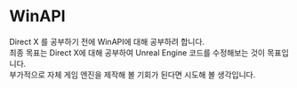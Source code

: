 # WinAPI

 Direct X 를 공부하기 전에 WinAPI에 대해 공부하려 합니다.\
 최종 목표는 Direct X에 대해 공부하여 Unreal Engine 코드를 수정해보는 것이 목표입니다.\
 부가적으로 자체 게임 엔진을 제작해 볼 기회가 된다면 시도해 볼 생각입니다.
